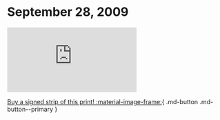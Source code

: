 # September 28, 2009

![](https://www.achewood.com/comic.php?date=09282009)

[Buy a signed strip of this print! :material-image-frame:](https://achewood-holiday-pop-up.myshopify.com/products/strip#09282009){ .md-button .md-button--primary }
